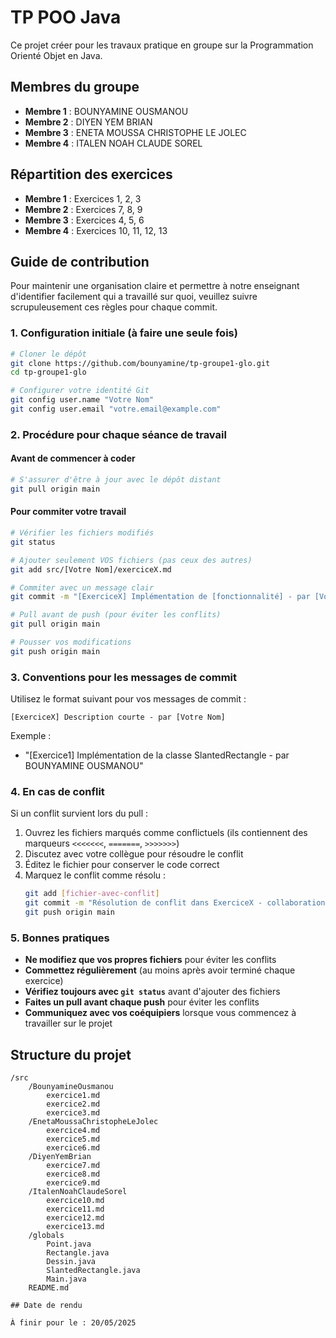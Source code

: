 # TP POO Java

Ce projet créer pour les travaux pratique en groupe sur la Programmation Orienté Objet en Java.

## Membres du groupe

- **Membre 1** : BOUNYAMINE OUSMANOU
- **Membre 2** : DIYEN YEM BRIAN
- **Membre 3** : ENETA MOUSSA CHRISTOPHE LE JOLEC
- **Membre 4** : ITALEN NOAH CLAUDE SOREL

## Répartition des exercices

- **Membre 1** : Exercices 1, 2, 3
- **Membre 2** : Exercices 7, 8, 9
- **Membre 3** : Exercices 4, 5, 6
- **Membre 4** : Exercices 10, 11, 12, 13

## Guide de contribution

Pour maintenir une organisation claire et permettre à notre enseignant d'identifier facilement qui a travaillé sur quoi, veuillez suivre scrupuleusement ces règles pour chaque commit.

### 1. Configuration initiale (à faire une seule fois)

```bash
# Cloner le dépôt
git clone https://github.com/bounyamine/tp-groupe1-glo.git
cd tp-groupe1-glo

# Configurer votre identité Git
git config user.name "Votre Nom"
git config user.email "votre.email@example.com"
```

### 2. Procédure pour chaque séance de travail

#### Avant de commencer à coder

```bash
# S'assurer d'être à jour avec le dépôt distant
git pull origin main
```

#### Pour commiter votre travail

```bash
# Vérifier les fichiers modifiés
git status

# Ajouter seulement VOS fichiers (pas ceux des autres)
git add src/[Votre Nom]/exerciceX.md

# Commiter avec un message clair
git commit -m "[ExerciceX] Implémentation de [fonctionnalité] - par [Votre Nom]"

# Pull avant de push (pour éviter les conflits)
git pull origin main

# Pousser vos modifications
git push origin main
```

### 3. Conventions pour les messages de commit

Utilisez le format suivant pour vos messages de commit :

```
[ExerciceX] Description courte - par [Votre Nom]
```

Exemple :
- "[Exercice1] Implémentation de la classe SlantedRectangle - par BOUNYAMINE OUSMANOU"


### 4. En cas de conflit

Si un conflit survient lors du pull :

1. Ouvrez les fichiers marqués comme conflictuels (ils contiennent des marqueurs `<<<<<<<`, `=======`, `>>>>>>>`)
2. Discutez avec votre collègue pour résoudre le conflit
3. Éditez le fichier pour conserver le code correct
4. Marquez le conflit comme résolu :
   ```bash
   git add [fichier-avec-conflit]
   git commit -m "Résolution de conflit dans ExerciceX - collaboration entre [Nom1] et [Nom2]"
   git push origin main
   ```

### 5. Bonnes pratiques

- **Ne modifiez que vos propres fichiers** pour éviter les conflits
- **Commettez régulièrement** (au moins après avoir terminé chaque exercice)
- **Vérifiez toujours avec `git status`** avant d'ajouter des fichiers
- **Faites un pull avant chaque push** pour éviter les conflits
- **Communiquez avec vos coéquipiers** lorsque vous commencez à travailler sur le projet

## Structure du projet

```
/src
    /BounyamineOusmanou
        exercice1.md
        exercice2.md
        exercice3.md
    /EnetaMoussaChristopheLeJolec
        exercice4.md
        exercice5.md
        exercice6.md
    /DiyenYemBrian
        exercice7.md
        exercice8.md
        exercice9.md
    /ItalenNoahClaudeSorel
        exercice10.md
        exercice11.md
        exercice12.md
        exercice13.md
    /globals
        Point.java
        Rectangle.java
        Dessin.java
        SlantedRectangle.java
        Main.java
    README.md

## Date de rendu

À finir pour le : 20/05/2025